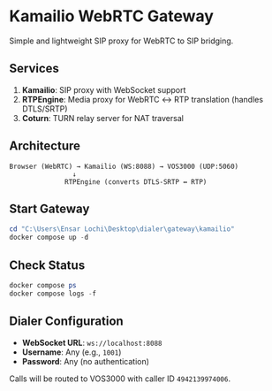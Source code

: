 # Kamailio WebRTC Gateway

Simple and lightweight SIP proxy for WebRTC to SIP bridging.

## Services

1. **Kamailio**: SIP proxy with WebSocket support
2. **RTPEngine**: Media proxy for WebRTC ↔ RTP translation (handles DTLS/SRTP)
3. **Coturn**: TURN relay server for NAT traversal

## Architecture

```
Browser (WebRTC) → Kamailio (WS:8088) → VOS3000 (UDP:5060)
                ↓
              RTPEngine (converts DTLS-SRTP ↔ RTP)
```

## Start Gateway

```powershell
cd "C:\Users\Ensar Lochi\Desktop\dialer\gateway\kamailio"
docker compose up -d
```

## Check Status

```powershell
docker compose ps
docker compose logs -f
```

## Dialer Configuration

- **WebSocket URL**: `ws://localhost:8088`
- **Username**: Any (e.g., `1001`)
- **Password**: Any (no authentication)

Calls will be routed to VOS3000 with caller ID `4942139974006`.
